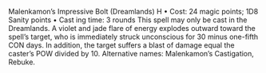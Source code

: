 Malenkamon’s Impressive Bolt  (Dreamlands) H
• Cost:  24 magic points; 1D8 Sanity points
•
 Cast
ing time: 3 rounds
This spell may only be cast in the Dreamlands. A violet 
and jade flare of energy explodes outward toward the spell’s 
target, who is immediately struck unconscious for 30 minus 
one-fifth CON days. In addition, the target suffers a blast 
of damage equal the caster’s POW divided by 10.
Alternative names: Malenkamon’s Castigation, Rebuke.

